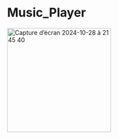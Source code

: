 # Music_Player
<img width="242" alt="Capture d’écran 2024-10-28 à 21 45 40" src="https://github.com/user-attachments/assets/be91861f-0a2a-4b11-8c47-cd59eac17c0e">
